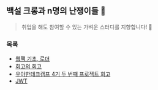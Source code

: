 ## 백설 크롱과 n명의 난쟁이들 🍎

> 취업을 해도 참여할 수 있는 가벼운 스터디를 지향합니다! 🎵

### 목록

- [웹팩 기초, 로더](https://kowoohyuk.tistory.com/139)
- [회고의 회고](https://kowoohyuk.tistory.com/140)
- [우아한테크캠프 4기 두 번째 프로젝트 회고](https://kowoohyuk.tistory.com/141)
- [JWT](https://kowoohyuk.tistory.com/145)
